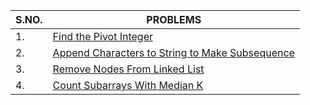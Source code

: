 |S.NO.|PROBLEMS|
|---|---|
|1.|[Find the Pivot Integer](https://leetcode.com/contest/weekly-contest-321/problems/find-the-pivot-integer/)
|2.|[Append Characters to String to Make Subsequence](https://leetcode.com/contest/weekly-contest-321/problems/append-characters-to-string-to-make-subsequence/)
|3.|[Remove Nodes From Linked List](https://leetcode.com/contest/weekly-contest-321/problems/remove-nodes-from-linked-list/)
|4.|[Count Subarrays With Median K](https://leetcode.com/contest/weekly-contest-321/problems/count-subarrays-with-median-k/)